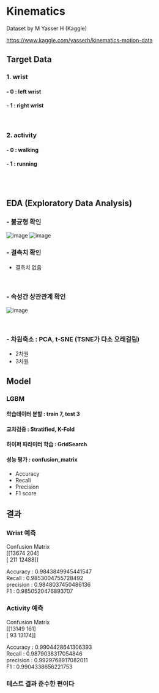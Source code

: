 # Kinematics
Dataset by M Yasser H (Kaggle)

https://www.kaggle.com/yasserh/kinematics-motion-data



## Target Data

### 1. wrist
#### - 0 : left wrist
#### - 1 : right wrist

</br>

### 2. activity
#### - 0 : walking
#### - 1 : running

</br>

</br>

## EDA (Exploratory Data Analysis)
### - 불균형 확인
![image](https://user-images.githubusercontent.com/75101880/152645447-6a032c7f-e3c2-4032-a930-08aed479dd26.png)
![image](https://user-images.githubusercontent.com/75101880/152645455-b0289082-be10-4573-b29b-e0a5f4c683f1.png)
</br>
### - 결측치 확인 
- 결측치 없음

</br>

### - 속성간 상관관계 확인
![image](https://user-images.githubusercontent.com/75101880/152645415-74cbbfcf-f907-45f0-a3b4-b05babea9cbd.png)

</br>

### - 차원축소 : PCA, t-SNE (TSNE가 다소 오래걸림)
- 2차원
- 3차원


## Model
### LGBM
#### 학습데이터 분할 : train 7, test 3
#### 교차검증 : Stratified, K-Fold
#### 하이퍼 파라미터 학습 : GridSearch
#### 성능 평가 : confusion_matrix
- Accuracy
- Recall
- Precision
- F1 score

## 결과
### Wrist 예측
Confusion Matrix </br>
[[13674   204] </br>
 [  211 12488]]

Accuracy : 0.9843849945441547 </br>
Recall : 0.9853004755728492 </br>
precision : 0.9848037450486136 </br>
F1 : 0.9850520476893707 </br>
### Activity 예측
Confusion Matrix </br>
[[13149   161] </br>
 [   93 13174]] </br>

Accuracy : 0.9904428641306393 </br>
Recall : 0.9879038317054846 </br>
precision : 0.9929768917082011 </br>
F1 : 0.9904338656221753 </br>

### 테스트 결과 준수한 편이다
